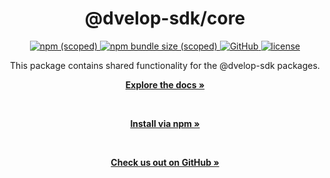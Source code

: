 <div align="center">
  <h1>@dvelop-sdk/core</h1>
  <a href="https://www.npmjs.com/package/@dvelop-sdk/core">
    <img alt="npm (scoped)" src="https://img.shields.io/npm/v/@dvelop-sdk/core?style=for-the-badge">
  </a>
  <a href="https://www.npmjs.com/package/@dvelop-sdk/core">
    <img alt="npm bundle size (scoped)" src="https://img.shields.io/bundlephobia/min/@dvelop-sdk/core?style=for-the-badge">
  </a>
  <a href="https://github.com/d-velop/dvelop-sdk-node">
    <img alt="GitHub" src="https://img.shields.io/badge/GitHub-dvelop--sdk--node-%23ff0844?logo=github&style=for-the-badge">
  </a>
  <a href="https://github.com/d-velop/dvelop-sdk-node/blob/master/LICENSE">
    <img alt="license" src="https://img.shields.io/github/license/d-velop/dvelop-sdk-node?style=for-the-badge">
  </a>

  </br>

  <p>This package contains shared functionality for the @dvelop-sdk packages.</p>

  <a href="https://d-velop.github.io/dvelop-sdk-node/modules/core.html"><strong>Explore the docs »</strong></a>

  </br>

  <a href="https://www.npmjs.com/package/@dvelop-sdk/core"><strong>Install via npm »</strong></a>

  </br>

  <a href="https://github.com/d-velop/dvelop-sdk-node"><strong>Check us out on GitHub »</strong></a>

</div>
